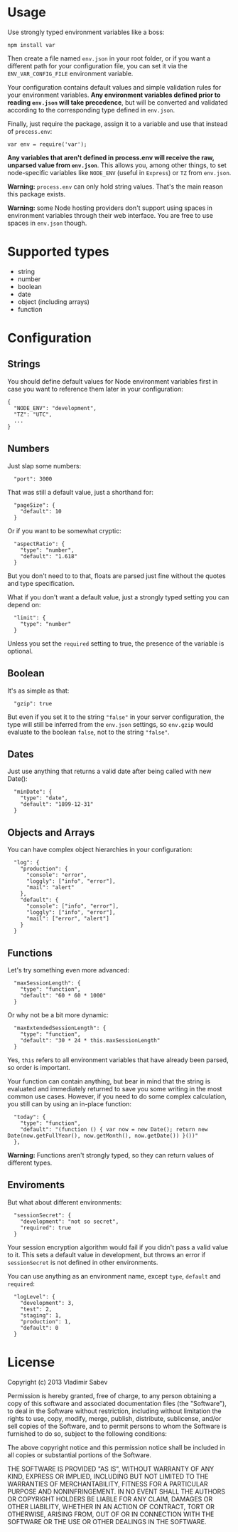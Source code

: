 Usage
======

Use strongly typed environment variables like a boss:

    npm install var

Then create a file named `env.json` in your root folder, or if you want a different path for your configuration file, you can set it via the `ENV_VAR_CONFIG_FILE` environment variable.

Your configuration contains default values and simple validation rules for your environment variables. **Any environment variables defined prior to reading `env.json` will take precedence**, but will be converted and validated according to the corresponding type defined in `env.json`.

Finally, just require the package, assign it to a variable and use that instead of `process.env`:

    var env = require('var');

**Any variables that aren't defined in process.env will receive the raw, unparsed value from `env.json`**. This allows you, among other things, to set node-specific variables like `NODE_ENV` (useful in `Express`) or `TZ` from `env.json`.

**Warning:** `process.env` can only hold string values. That's the main reason this package exists.

**Warning:** some Node hosting providers don't support using spaces in environment variables through their web interface. You are free to use spaces in `env.json` though.

Supported types
===============

- string
- number
- boolean
- date
- object (including arrays)
- function

Configuration
===============

Strings
-------

You should define default values for Node environment variables first in case you want to reference them later in your configuration:

    {
      "NODE_ENV": "development",
      "TZ": "UTC",
      ...
    }

Numbers
-------

Just slap some numbers:

      "port": 3000

That was still a default value, just a shorthand for:

      "pageSize": {
        "default": 10
      }

Or if you want to be somewhat cryptic:

      "aspectRatio": {
        "type": "number",
        "default": "1.618"
      }

But you don't need to to that, floats are parsed just fine without the quotes and type specification.

What if you don't want a default value, just a strongly typed setting you can depend on:

      "limit": {
        "type": "number"
      }

Unless you set the `required` setting to true, the presence of the variable is optional.

Boolean
-------

It's as simple as that:

      "gzip": true

But even if you set it to the string `"false"` in your server configuration, the type will still be inferred from the `env.json` settings, so `env.gzip` would evaluate to the boolean `false`, not to the string `"false"`.

Dates
-----

Just use anything that returns a valid date after being called with new Date():

      "minDate": {
        "type": "date",
        "default": "1899-12-31"
      }

Objects and Arrays
-----

You can have complex object hierarchies in your configuration:

      "log": {
        "production": {
          "console": "error",
          "loggly": ["info", "error"],
          "mail": "alert"
        },
        "default": {
          "console": ["info", "error"],
          "loggly": ["info", "error"],
          "mail": ["error", "alert"]
        }
      }

Functions
-------

Let's try something even more advanced:

      "maxSessionLength": {
        "type": "function",
        "default": "60 * 60 * 1000"
      }

Or why not be a bit more dynamic:

      "maxExtendedSessionLength": {
        "type": "function",
        "default": "30 * 24 * this.maxSessionLength"
      }

Yes, `this` refers to all environment variables that have already been parsed, so order is important.

Your function can contain anything, but bear in mind that the string is evaluated and immediately returned to save you some writing in the most common use cases. However, if you need to do some complex calculation, you still can by using an in-place function:

      "today": {
        "type": "function",
        "default": "(function () { var now = new Date(); return new Date(now.getFullYear(), now.getMonth(), now.getDate()) }())"
      },

**Warning:** Functions aren't strongly typed, so they can return values of different types.

Enviroments
-----------

But what about different environments:

      "sessionSecret": {
        "development": "not so secret",
        "required": true
      }

Your session encryption algorithm would fail if you didn't pass a valid value to it. This sets a default value in development, but throws an error if `sessionSecret` is not defined in other environments.

You can use anything as an environment name, except `type`, `default` and `required`:

      "logLevel": {
        "development": 3,
        "test": 2,
        "staging": 1,
        "production": 1,
        "default": 0
      }

License
=======
Copyright (c) 2013 Vladimir Sabev

Permission is hereby granted, free of charge, to any person
obtaining a copy of this software and associated documentation
files (the "Software"), to deal in the Software without
restriction, including without limitation the rights to use,
copy, modify, merge, publish, distribute, sublicense, and/or sell
copies of the Software, and to permit persons to whom the
Software is furnished to do so, subject to the following
conditions:

The above copyright notice and this permission notice shall be
included in all copies or substantial portions of the Software.

THE SOFTWARE IS PROVIDED "AS IS", WITHOUT WARRANTY OF ANY KIND,
EXPRESS OR IMPLIED, INCLUDING BUT NOT LIMITED TO THE WARRANTIES
OF MERCHANTABILITY, FITNESS FOR A PARTICULAR PURPOSE AND
NONINFRINGEMENT. IN NO EVENT SHALL THE AUTHORS OR COPYRIGHT
HOLDERS BE LIABLE FOR ANY CLAIM, DAMAGES OR OTHER LIABILITY,
WHETHER IN AN ACTION OF CONTRACT, TORT OR OTHERWISE, ARISING
FROM, OUT OF OR IN CONNECTION WITH THE SOFTWARE OR THE USE OR
OTHER DEALINGS IN THE SOFTWARE.
